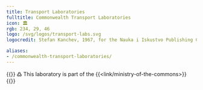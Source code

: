 ```yaml
---
title: Transport Laboratories
fulltitle: Commonwealth Transport Laboratories
icon: 🏛️
rgb: 234, 29, 46
logo: /svg/logos/transport-labs.svg
logocredit: Stefan Kanchev, 1967, for the Nauka i Iskustvo Publishing Company.

aliases:
- /commonwealth-transport-laboratories/
---
```

{{<note>}}
߷ This laboratory is part of the {{<link/ministry-of-the-commons>}}
{{</note>}}